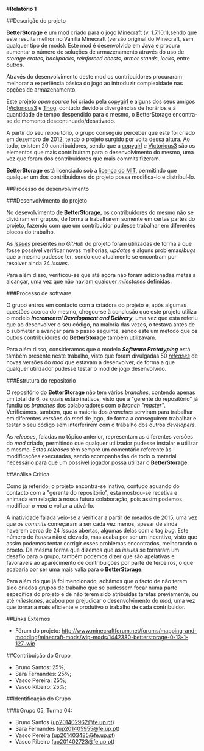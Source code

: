 
#**Relatório 1**



##Descrição do projeto


**BetterStorage** é um mod criado para o jogo [Minecraft](https://minecraft.net/pt/) (v. 1.7.10.1),sendo que este resulta melhor no Vanilla Minecraft (versão original do Minecraft, sem qualquer tipo de mods). Este mod é desenvolvido em **Java** e procura aumentar o número de soluções de armazenamento através do uso de *storage crates*, *backpacks*, *reinforced chests*, *armor stands*, *locks*, entre outros.

Através do desenvolvimento deste mod os contribuidores procuraram melhorar a experiência básica do jogo ao introduzir complexidade nas opções de armazenamento.

Este projeto *open source* foi criado pela [copygirl](https://github.com/copygirl) e alguns dos seus amigos ([Victorious3](https://github.com/Victorious3) e [Thog](https://github.com/Thog), contudo devido a divergências de horários e à quantidade de tempo despendido para o mesmo, o BetterStorage encontra-se de momento descontinuado/desativado.

A partir do seu repositório, o grupo conseguiu perceber que este foi criado em dezembro de 2012, tendo o projeto surgido por volta dessa altura. Ao todo, existem 20 contribuidores, sendo que a [copygirl](https://github.com/copygirl) e [Victorious3](https://github.com/Victorious3) são os elementos que mais contribuíram para o desenvolvimento do mesmo, uma vez que foram dos contribuidores que mais commits fizeram. 

**BetterStorage** está licenciado sob a [licença do MIT](https://github.com/copygirl/BetterStorage/blob/master/LICENSE.txt), permitindo que qualquer um dos contribuidores do projeto possa modifica-lo e distribuí-lo.


##Processo de desenvolvimento


###Desenvolvimento do projeto


No desevolvimento de **BetterStorage**, os contribuidores do mesmo não se dividiram em grupos, de forma a trabalharem somente em certas partes do projeto, fazendo com que um contribuidor pudesse trabalhar em diferentes blocos do trabalho.

As [*issues*](https://github.com/copygirl/BetterStorage/issues) presentes no *GitHub* do projeto foram utilizadas de forma a que fosse possível verificar novas melhorias, *updates* e alguns problemas/*bugs* que o mesmo pudesse ter, sendo que atualmente se encontram por resolver ainda 24 *issues*. 

Para além disso, verificou-se que até agora não foram adicionadas metas a alcançar, uma vez que não haviam quaiquer *milestones* definidas.


###Processo de software


O grupo entrou em contacto com a criadora do projeto e, após algumas questões acerca do mesmo, chegou-se à conclusão que este projeto utiliza o modelo ***Incremental Development and Delivery***, uma vez que esta referiu que ao desenvolver o seu código, na maioria das vezes, o testava antes de o submeter e avançar para o passo seguinte, sendo este um método que os outros contribuidores do **BetterStorage** também utilizavam.

Para além disso, consideramos que o modelo ***Software Prototyping*** está também presente neste trabalho, visto que foram divulgadas 50 [*releases*](https://github.com/copygirl/BetterStorage/releases) de novas versões do *mod* que estavam a desenvolver, de forma a que qualquer utilizador pudesse testar o mod de jogo desenvolvido.


###Estrutura do repositório

O repositório do **BetterStorage** não tem vários *branches*, contendo apenas um total de 6, os quais estão inativos, visto que a "gerente do repositório" já fundiu os *branches* dos colaboradores com o *branch* *"master"*. Verificámos, também, que a maioria dos *branches* serviram para trabalhar em diferentes versões do *mod* de jogo, de forma a conseguirem trabalhar e testar o seu código sem interferirem com o trabalho dos outros *developers*.

As *releases*, faladas no tópico anterior, representam as diferentes versões do *mod* criado, permitindo que qualquer utilizador pudesse instalar e utilizar o mesmo. Estas *releases* têm sempre um comentário referente às modificações executadas, sendo acompanhadas de todo o material necessário para que um possível jogador possa utilizar o **BetterStorage**.


##Análise Critica


Como já referido, o projeto encontra-se inativo, contudo aquando do contacto com a "gerente do repositório", esta mostrou-se recetiva e animada em relação à nossa futura colaboração, pois assim podemos modificar o *mod* e voltar a ativá-lo.

A inatividade falada veio-se a verificar a partir de meados de 2015, uma vez que os *commits* começaram a ser cada vez menos, apesar de ainda haverem cerca de 24 *issues* abertas, algumas delas com a tag *bug*. Este número de *issues* não é elevado, mas acaba por ser um incentivo, visto que assim podemos tentar corrigir esses problemas encontrados, melhorando o proeto. Da mesma forma que dizemos que as *issues* se tornaram um desafio para o grupo, também podemos dizer que são apelativas e favoráveis ao aparecimento de contribuições por parte de terceiros, o que acabaria por ser uma mais valia para o **BetterStorage**.

Para além do que já foi mencionado, achámos que o facto de não terem sido criados grupos de trabalho que se pudessem focar numa parte específica do projeto e de não terem sido atribuídas tarefas previamente, ou até *milestones*, acabou por prejudicar o desenvolvimento do *mod*, uma vez que tornaria mais eficiente e produtivo o trabalho de cada contribuidor.


##Links Externos


- Fórum do projeto: http://www.minecraftforum.net/forums/mapping-and-modding/minecraft-mods/wip-mods/1442380-betterstorage-0-13-1-127-wip


##Contribuição do Grupo


- Bruno Santos: 25%;
- Sara Fernandes: 25%;
- Vasco Pereira: 25%;
- Vasco Ribeiro: 25%;


##Identificação do Grupo


####Grupo 05, Turma 04:

-	Bruno Santos (up201402962@fe.up.pt)
-	Sara Fernandes (up201405955@fe.up.pt)
-	Vasco Pereira (up201403485@fe.up.pt)
-	Vasco Ribeiro (up201402723@fe.up.pt)
